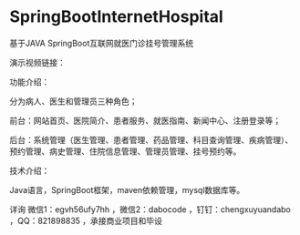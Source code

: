 # SpringBootInternetHospital
基于JAVA SpringBoot互联网就医门诊挂号管理系统

演示视频链接：

功能介绍：

分为病人、医生和管理员三种角色；

前台：网站首页、医院简介、患者服务、就医指南、新闻中心、注册登录等；

后台：系统管理（医生管理、患者管理、药品管理、科目查询管理、疾病管理）、预约管理、病史管理、住院信息管理、管理员管理、挂号预约等。

技术介绍：

Java语言，SpringBoot框架，maven依赖管理，mysql数据库等。

详询 微信1：egvh56ufy7hh ，微信2：dabocode ，钉钉：chengxuyuandabo ，QQ：821898835 ，承接商业项目和毕设
